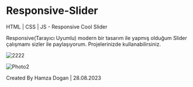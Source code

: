 # Responsive-Slider
HTML | CSS | JS - Responsive Cool Slider

Responsive(Tarayıcı Uyumlu) modern bir tasarım ile yapmış olduğum Slider çalışmamı sizler ile paylaşıyorum. Projelerinizde kullanabilirsiniz.


![2222](https://github.com/HamzaDogann/Responsive-Slider/assets/93007915/659249ce-ed30-4ae2-9f55-38d2fab2bbef)

![Photo2](https://github.com/HamzaDogann/Responsive-Slider/assets/93007915/990e45f1-1e8e-4206-a5d9-e6d7a0658cdb)




Created By Hamza Dogan
| 28.08.2023
